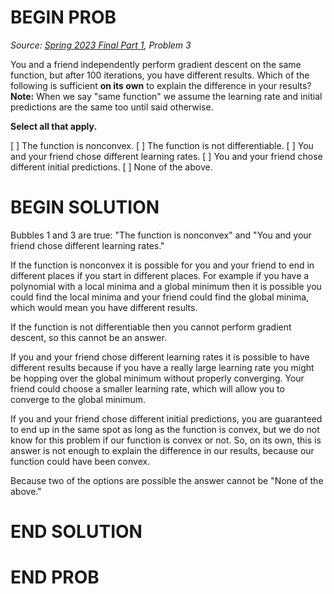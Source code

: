 # BEGIN PROB

<i>Source: [Spring 2023 Final Part 1](../sp23-final-pt1/index.html), Problem 3</i>

You and a friend independently perform gradient descent on the same function, but after 100 iterations, you have different results. Which of the following is sufficient **on its own** to explain the difference in your results? **Note:** When we say "same function" we assume the learning rate and initial predictions are the same too until said otherwise.

**Select all that apply.**

[ ] The function is nonconvex.
[ ] The function is not differentiable.
[ ] You and your friend chose different learning rates.
[ ] You and your friend chose different initial predictions.
[ ] None of the above.

# BEGIN SOLUTION

Bubbles 1 and 3 are true: "The function is nonconvex" and "You and your friend chose different learning rates."

If the function is nonconvex it is possible for you and your friend to end in different places if you start in different places. For example if you have a polynomial with a local minima and a global minimum then it is possible you could find the local minima and your friend could find the global minima, which would mean you have different results.

If the function is not differentiable then you cannot perform gradient descent, so this cannot be an answer.

If you and your friend chose different learning rates it is possible to have different results because if you have a really large learning rate you might be hopping over the global minimum without properly converging. Your friend could choose a smaller learning rate, which will allow you to converge to the global minimum.

If you and your friend chose different initial predictions, you are guaranteed to end up in the same spot as long as the function is convex, but we do not know for this problem if our function is convex or not. So, on its own, this is answer is not enough to explain the difference in our results, because our function could have been convex.

Because two of the options are possible the answer cannot be "None of the above."

# END SOLUTION

# END PROB